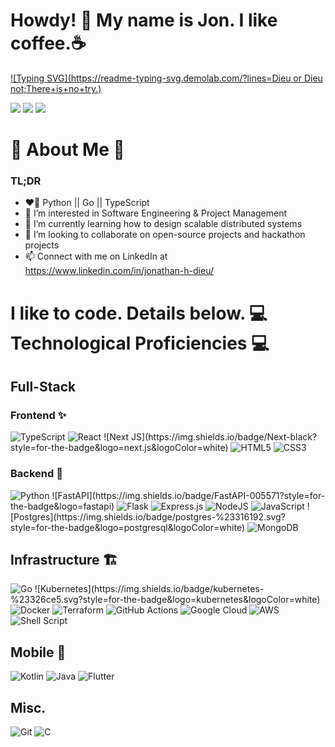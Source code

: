 # Howdy! 👋 My name is Jon. I like coffee.☕

[![Typing SVG](https://readme-typing-svg.demolab.com/?lines=Dieu or Dieu not;There+is+no+try.)](https://git.io/typing-svg)

[![](https://img.shields.io/badge/📄resume-gray?&style=for-the-badge)](https://drive.google.com/file/d/1ZunjaIPWC0z8RZWcVGrG661OvS6HhOx3/view?usp=sharing)
[![](https://img.shields.io/badge/linkedin-%230077B5.svg?&style=for-the-badge&logo=linkedin&logoColor=white)](https://www.linkedin.com/in/jonathan-h-dieu/)
[![](https://img.shields.io/badge/Microsoft_Outlook-0078D4?style=for-the-badge&logo=microsoft-outlook&logoColor=white)](mailto:jonathanhuydieu@knights.ucf.edu)
<!-- [![](https://img.shields.io/badge/Gmail-D14836?style=for-the-badge&logo=gmail&logoColor=white)](mailto:jonathanhuydieu@gmail.com) -->

<!-- ![Jonathan's GitHub overview](https://github.com/jonathanhuydieu/jonathanhuydieu/blob/main/generated/overview.svg) -->

🕺 About Me 🕺
==================================
### TL;DR
- ❤️‍🔥 Python || Go || TypeScript
- 👀 I’m interested in Software Engineering & Project Management
- 🌱 I’m currently learning how to design scalable distributed systems
- 🤝 I’m looking to collaborate on open-source projects and hackathon projects
- 📫 Connect with me on LinkedIn at https://www.linkedin.com/in/jonathan-h-dieu/

I like to code. Details below.
💻 Technological Proficiencies 💻
==================================
## Full-Stack
### Frontend ✨
<img alt="TypeScript" src="https://img.shields.io/badge/typescript%20-%23007ACC.svg?&style=for-the-badge&logo=typescript&logoColor=white"/>
<img alt="React" src="https://img.shields.io/badge/react%20-%2320232a.svg?&style=for-the-badge&logo=react&logoColor=%2361DAFB"/>
![Next JS](https://img.shields.io/badge/Next-black?style=for-the-badge&logo=next.js&logoColor=white)
<img alt="HTML5" src="https://img.shields.io/badge/html5%20-%23E34F26.svg?&style=for-the-badge&logo=html5&logoColor=white"/>
<img alt="CSS3" src="https://img.shields.io/badge/css3%20-%231572B6.svg?&style=for-the-badge&logo=css3&logoColor=white"/>

### Backend 🍑
<img alt="Python" src="https://img.shields.io/badge/python%20-%2314354C.svg?&style=for-the-badge&logo=python&logoColor=white"/> 
![FastAPI](https://img.shields.io/badge/FastAPI-005571?style=for-the-badge&logo=fastapi)
<img alt="Flask" src="https://img.shields.io/badge/flask%20-%23000.svg?&style=for-the-badge&logo=flask&logoColor=white"/>
<img alt="Express.js" src="https://img.shields.io/badge/express.js%20-%23404d59.svg?&style=for-the-badge"/>
<img alt="NodeJS" src="https://img.shields.io/badge/node.js%20-%2343853D.svg?&style=for-the-badge&logo=node.js&logoColor=white"/> 
<img alt="JavaScript" src="https://img.shields.io/badge/javascript%20-%23323330.svg?&style=for-the-badge&logo=javascript&logoColor=%23F7DF1E"/>
![Postgres](https://img.shields.io/badge/postgres-%23316192.svg?style=for-the-badge&logo=postgresql&logoColor=white)
<img alt="MongoDB" src ="https://img.shields.io/badge/MongoDB-%234ea94b.svg?&style=for-the-badge&logo=mongodb&logoColor=white"/>

## Infrastructure 🏗️
<img alt="Go" src="https://img.shields.io/badge/Go-00ADD8?style=for-the-badge&logo=go&logoColor=white"/>
![Kubernetes](https://img.shields.io/badge/kubernetes-%23326ce5.svg?style=for-the-badge&logo=kubernetes&logoColor=white)
<img alt="Docker" src="https://img.shields.io/badge/docker%20-%230db7ed.svg?&style=for-the-badge&logo=docker&logoColor=white"/>
<img alt="Terraform" src="https://img.shields.io/badge/terraform%20-%235835CC.svg?&style=for-the-badge&logo=terraform&logoColor=white"/> 
<img alt="GitHub Actions" src="https://img.shields.io/badge/github%20actions%20-%232671E5.svg?&style=for-the-badge&logo=github%20actions&logoColor=white"/>
<img alt="Google Cloud" src="https://img.shields.io/badge/Google_Cloud-4285F4?style=for-the-badge&logo=google-cloud&logoColor=white"/>
<img alt="AWS" src="https://img.shields.io/badge/Amazon_AWS-232F3E?style=for-the-badge&logo=amazon-aws&logoColor=white"/>
<img alt="Shell Script" src="https://img.shields.io/badge/shell_script%20-%23121011.svg?&style=for-the-badge&logo=gnu-bash&logoColor=white"/>


## Mobile 📱
![Kotlin](https://img.shields.io/badge/kotlin-%237F52FF.svg?style=for-the-badge&logo=kotlin&logoColor=white)
<img alt="Java" src="https://img.shields.io/badge/java-%23ED8B00.svg?&style=for-the-badge&logo=java&logoColor=white"/> 
![Flutter](https://img.shields.io/badge/Flutter-%2302569B.svg?style=for-the-badge&logo=Flutter&logoColor=white)



## Misc.
<img alt="Git" src="https://img.shields.io/badge/git%20-%23F05033.svg?&style=for-the-badge&logo=git&logoColor=white"/>
<img alt="C" src="https://img.shields.io/badge/c%20-%2300599C.svg?&style=for-the-badge&logo=c&logoColor=white"/>



<!---
jonathanhuydieu/jonathanhuydieu is a ✨ special ✨ repository because its `README.md` (this file) appears on your GitHub profile.
You can click the Preview link to take a look at your changes.
--->
